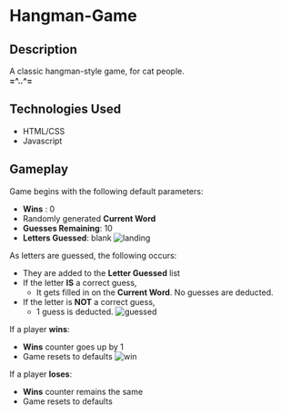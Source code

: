 # Hangman-Game
## Description
 
A classic hangman-style game, for cat people.  
**=^..^=**


## Technologies Used
* HTML/CSS
* Javascript


## Gameplay
Game begins with the following default parameters:
* **Wins** : 0
* Randomly generated **Current Word**
* **Guesses Remaining**: 10
* **Letters Guessed**: blank
![landing](https://i.imgur.com/T42e62l.png)

As letters are guessed, the following occurs:
* They are added to the **Letter Guessed** list
* If the letter **IS** a correct guess,
   * It gets filled in on the **Current Word**. No guesses are deducted.
* If the letter is **NOT** a correct guess,
   * 1 guess is deducted.
![guessed](https://i.imgur.com/1g3DSWW.png)

If a player **wins**:
* **Wins** counter goes up by 1
* Game resets to defaults
![win](https://i.imgur.com/hb55NM3.png)

If a player **loses**:
* **Wins** counter remains the same
* Game resets to defaults
